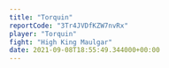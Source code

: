 ```yaml
---
title: "Torquin"
reportCode: "3Tr4JVDfKZW7nvRx"
player: "Torquin"
fight: "High King Maulgar"
date: 2021-09-08T18:55:49.344000+00:00
---
```

